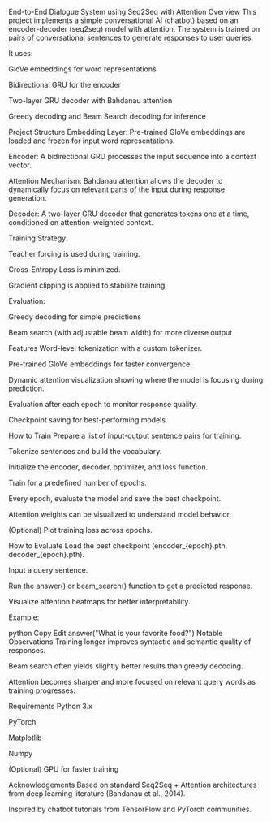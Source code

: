 End-to-End Dialogue System using Seq2Seq with Attention
Overview
This project implements a simple conversational AI (chatbot) based on an encoder-decoder (seq2seq) model with attention.
The system is trained on pairs of conversational sentences to generate responses to user queries.

It uses:

GloVe embeddings for word representations

Bidirectional GRU for the encoder

Two-layer GRU decoder with Bahdanau attention

Greedy decoding and Beam Search decoding for inference

Project Structure
Embedding Layer: Pre-trained GloVe embeddings are loaded and frozen for input word representations.

Encoder: A bidirectional GRU processes the input sequence into a context vector.

Attention Mechanism: Bahdanau attention allows the decoder to dynamically focus on relevant parts of the input during response generation.

Decoder: A two-layer GRU decoder that generates tokens one at a time, conditioned on attention-weighted context.

Training Strategy:

Teacher forcing is used during training.

Cross-Entropy Loss is minimized.

Gradient clipping is applied to stabilize training.

Evaluation:

Greedy decoding for simple predictions

Beam search (with adjustable beam width) for more diverse output

Features
Word-level tokenization with a custom tokenizer.

Pre-trained GloVe embeddings for faster convergence.

Dynamic attention visualization showing where the model is focusing during prediction.

Evaluation after each epoch to monitor response quality.

Checkpoint saving for best-performing models.

How to Train
Prepare a list of input-output sentence pairs for training.

Tokenize sentences and build the vocabulary.

Initialize the encoder, decoder, optimizer, and loss function.

Train for a predefined number of epochs.

Every epoch, evaluate the model and save the best checkpoint.

Attention weights can be visualized to understand model behavior.

(Optional) Plot training loss across epochs.

How to Evaluate
Load the best checkpoint (encoder_{epoch}.pth, decoder_{epoch}.pth).

Input a query sentence.

Run the answer() or beam_search() function to get a predicted response.

Visualize attention heatmaps for better interpretability.

Example:

python
Copy
Edit
answer("What is your favorite food?")
Notable Observations
Training longer improves syntactic and semantic quality of responses.

Beam search often yields slightly better results than greedy decoding.

Attention becomes sharper and more focused on relevant query words as training progresses.

Requirements
Python 3.x

PyTorch

Matplotlib

Numpy

(Optional) GPU for faster training

Acknowledgements
Based on standard Seq2Seq + Attention architectures from deep learning literature (Bahdanau et al., 2014).

Inspired by chatbot tutorials from TensorFlow and PyTorch communities.


